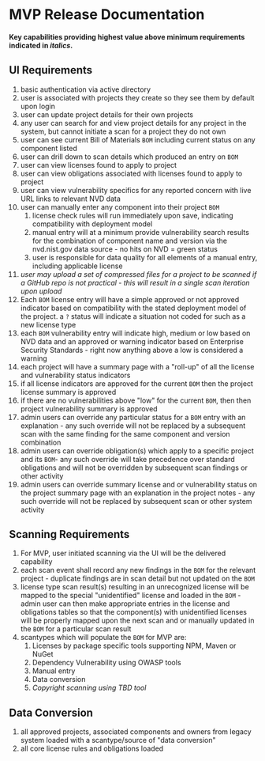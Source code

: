 # MVP Release Documentation
#### Key capabilities providing highest value above minimum requirements indicated in *italics*.

## UI Requirements

1. basic authentication via active directory
1. user is associated with projects they create so they see them by default upon login
1. user can update project details for their own projects
1. any user can search for and view project details for any project in the system, but cannot initiate a scan for a project they do not own
1. user can see current Bill of Materials `BOM` including current status on any component listed
1. user can drill down to scan details which produced an entry on `BOM`
1. user can view licenses found to apply to project
1. user can view obligations associated with licenses found to apply to project
1. user can view vulnerability specifics for any reported concern with live URL links to relevant NVD data
1. user can manually enter any component into their project `BOM`
    1. license check rules will run immediately upon save, indicating compatibility with deployment model
    1. manual entry will at a minimum provide vulnerability search results for the combination of component name and version via the nvd.nist.gov data source - no hits on NVD = green status
    1. user is responsible for data quality for all elements of a manual entry, including applicable license
1. *user may upload a set of compressed files for a project to be scanned if a GitHub repo is not practical - this will result in a single scan iteration upon upload*
1. Each `BOM` license entry will have a simple approved or not approved indicator based on compatibility with the stated deployment model of the project.  a `?` status will indicate a situation not coded for such as a new license type
1. each `BOM` vulnerability entry will indicate high, medium or low based on NVD data and an approved or warning indicator based on Enterprise Security Standards - right now anything above a low is considered a warning
1. each project will have a summary page with a "roll-up" of all the license and vulnerability status indicators
  1. if all license indicators are approved for the current `BOM` then the project license summary is approved
  1. if there are no vulnerabilities above "low" for the current `BOM`, then then project vulnerability summary is approved
1. admin users can override any particular status for a `BOM` entry with an explanation - any such override will not be replaced by a subsequent scan with the same finding for the same component and version combination
1. admin users can override obligation(s) which apply to a specific project and its `BOM`- any such override will take precedence over standard obligations and will not be overridden by subsequent scan findings or other activity
1. admin users can override summary license and or vulnerability status on the project summary page with an explanation in the project notes - any such override will not be replaced by subsequent scan or other system activity




## Scanning Requirements

1. For MVP, user initiated scanning via the UI will be the delivered capability
1. each scan event shall record any new findings in the `BOM` for the relevant project - duplicate findings are in scan detail but not updated on the `BOM`
1. license type scan result(s) resulting in an unrecognized license will be mapped to the special "unidentified" license and loaded in the `BOM` - admin user can then make appropriate entries in the license and obligations tables so that the component(s) with unidentified licenses will be properly mapped upon the next scan and or manually updated in the `BOM` for a particular scan result
1. scantypes which will populate the `BOM` for MVP are:
    1. Licenses by package specific tools supporting NPM, Maven or NuGet
    1. Dependency Vulnerability using OWASP tools
    1. Manual entry
    1. Data conversion
    1.  *Copyright scanning using TBD tool*


## Data Conversion

1. all approved projects, associated components and owners from legacy system loaded with a scantype/source of "data conversion"
1. all core license rules and obligations loaded
